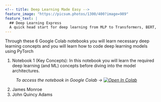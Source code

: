 ```yaml
---
<!-- title: Deep Learning Made Easy -->
feature_image: "https://picsum.photos/1300/400?image=989"
feature_text: |
  ## Deep Learning Express
  A quick head start for deep learning from MLP to Transformers, BERT, and GPT-2
---
```


Through these 6 Google Colab notebooks you will learn necessary deep learning concepts and you will learn how to code deep learning models using PyTorch

1. Notebook 1 (Key Concepts): In this notebook you will learn the required deep learning (and ML) concepts before diving into the model architectures.

  <p><em> &emsp; &emsp; To access the notebook in Google Colab -> 
    <a href="https://colab.research.google.com/drive/1n0r1hAhpwdl8y68NunA2fxIRDyjBQJTF?usp=sharing">
      <img src="https://colab.research.google.com/assets/colab-badge.svg" alt="Open In Colab"/>
    </a>
  </em></p>
  
2. James Monroe
3. John Quincy Adams
